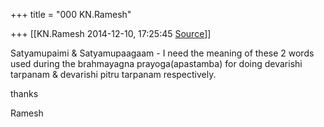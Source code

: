 +++
title = "000 KN.Ramesh"

+++
[[KN.Ramesh	2014-12-10, 17:25:45 [Source](https://groups.google.com/g/samskrita/c/l18ywYyUJIs)]]



Satyamupaimi & Satyamupaagaam - I need the meaning of these 2 words used during the brahmayagna prayoga(apastamba) for doing devarishi tarpanam & devarishi pitru tarpanam respectively.

  

thanks

Ramesh


